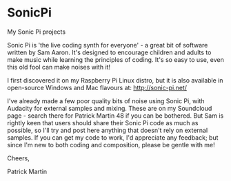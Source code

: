 # SonicPi
My Sonic Pi projects

Sonic Pi is 'the live coding synth for everyone' - a great bit of software written by Sam Aaron. It's designed to encourage children and adults to make music while learning the principles of coding. It's so easy to use, even this old fool can make noises with it!

I first discovered it on my Raspberry Pi Linux distro, but it is also available in open-source Windows and Mac flavours at:
http://sonic-pi.net/

I've already made a few poor quality bits of noise using Sonic Pi, with Audacity for external samples and mixing. These are on my Soundcloud page - search there for Patrick Martin 48 if you can be bothered. But Sam is rightly keen that users should share their Sonic Pi code as much as possible, so I'll try and post here anything that doesn't rely on external samples. If you can get my code to work, I'd appreciate any feedback; but since I'm new to both coding and composition, please be gentle with me!

Cheers,

Patrick Martin
